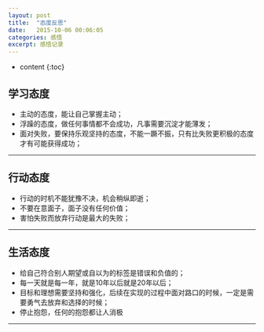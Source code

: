 ```yaml
---
layout: post
title:  "态度反思"
date:   2015-10-06 00:06:05
categories: 感悟
excerpt: 感悟记录
---
```


* content
{:toc}


##  学习态度 

 - 主动的态度，能让自己掌握主动；
 - 浮躁的态度，做任何事情都不会成功，凡事需要沉淀才能薄发；
 - 面对失败，要保持乐观坚持的态度，不能一蹶不振，只有比失败更积极的态度才有可能获得成功；

---

##  行动态度 

 - 行动的时机不能犹豫不决，机会稍纵即逝；
 - 不要在意面子，面子没有任何价值；
 - 害怕失败而放弃行动是最大的失败；
 
---

##  生活态度 

 - 给自己符合别人期望或自以为的标签是错误和负值的；
 - 每一天就是每一年，就是10年以后就是20年以后；
 - 目标和理想需要坚持和强化，后续在实现的过程中面对路口的时候，一定是需要勇气去放弃和选择的时候；
 - 停止抱怨，任何的抱怨都让人消极

---



